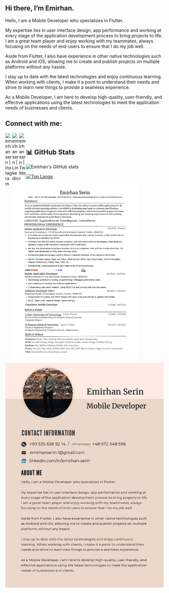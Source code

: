 ## Hi there, I’m Emirhan. 

Hello, I am a Mobile Developer who specializes in Flutter.

My expertise lies in user interface design, app performance and working at every stage of the application development process to bring projects to life. I am a great team player and enjoy working with my teammates, always focusing on the needs of end-users to ensure that I do my job well.

Aside from Flutter, I also have experience in other native technologies such as Android and iOS, allowing me to create and publish projects on multiple platforms without any hassle.

I stay up to date with the latest technologies and enjoy continuous learning. When working with clients, I make it a point to understand their needs and strive to learn new things to provide a seamless experience.

As a Mobile Developer, I am here to develop high-quality, user-friendly, and effective applications using the latest technologies to meet the application needs of businesses and clients.

## Connect with me:

[<img align = "left" alt="emirhansern | Instagram" width = "22px" src = "https://cdn.jsdelivr.net/npm/simple-icons@v3/icons/instagram.svg" />][instagram]

[<img align = "left" alt="emirhansern | Linkedin" width = "22px" src = "https://cdn.jsdelivr.net/npm/simple-icons@v3/icons/linkedin.svg" />][linkedin]

[<img align = "left" alt="emirhansern | Twitter" width = "22px" src = "https://cdn.jsdelivr.net/npm/simple-icons@v3/icons/twitter.svg" />][twitter]



<br />

[instagram]: https://www.instagram.com/emirhansern
[linkedin]: https://www.linkedin.com/in/emirhan-serin
[twitter]: https://twitter.com/EmirhanSerinn

## 📊 GitHub Stats 
![Emirhan's GitHub stats](https://github-readme-stats.vercel.app/api?username=EmirhanSerin1&show_icons=true&theme=radical)

[![Top Langs](https://github-readme-stats.vercel.app/api/top-langs/?username=EmirhanSerin1&layout=compact&show_icons=true&theme=dark)](https://github.com/cihangirtuncer/github-readme-stats)


<p float="left">
  <img src="EmirhanSerinCV_page-1.jpg" width="400" >
  <img src="EmirhanSerinCV_page-2.jpg" >
</p>
